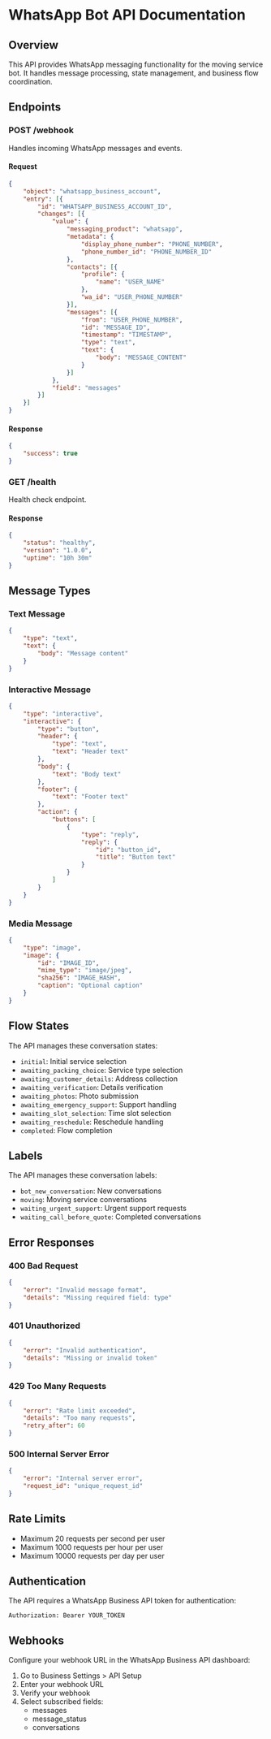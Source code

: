 # WhatsApp Bot API Documentation

## Overview

This API provides WhatsApp messaging functionality for the moving service bot. It handles message processing, state management, and business flow coordination.

## Endpoints

### POST /webhook

Handles incoming WhatsApp messages and events.

#### Request
```json
{
    "object": "whatsapp_business_account",
    "entry": [{
        "id": "WHATSAPP_BUSINESS_ACCOUNT_ID",
        "changes": [{
            "value": {
                "messaging_product": "whatsapp",
                "metadata": {
                    "display_phone_number": "PHONE_NUMBER",
                    "phone_number_id": "PHONE_NUMBER_ID"
                },
                "contacts": [{
                    "profile": {
                        "name": "USER_NAME"
                    },
                    "wa_id": "USER_PHONE_NUMBER"
                }],
                "messages": [{
                    "from": "USER_PHONE_NUMBER",
                    "id": "MESSAGE_ID",
                    "timestamp": "TIMESTAMP",
                    "type": "text",
                    "text": {
                        "body": "MESSAGE_CONTENT"
                    }
                }]
            },
            "field": "messages"
        }]
    }]
}
```

#### Response
```json
{
    "success": true
}
```

### GET /health

Health check endpoint.

#### Response
```json
{
    "status": "healthy",
    "version": "1.0.0",
    "uptime": "10h 30m"
}
```

## Message Types

### Text Message
```json
{
    "type": "text",
    "text": {
        "body": "Message content"
    }
}
```

### Interactive Message
```json
{
    "type": "interactive",
    "interactive": {
        "type": "button",
        "header": {
            "type": "text",
            "text": "Header text"
        },
        "body": {
            "text": "Body text"
        },
        "footer": {
            "text": "Footer text"
        },
        "action": {
            "buttons": [
                {
                    "type": "reply",
                    "reply": {
                        "id": "button_id",
                        "title": "Button text"
                    }
                }
            ]
        }
    }
}
```

### Media Message
```json
{
    "type": "image",
    "image": {
        "id": "IMAGE_ID",
        "mime_type": "image/jpeg",
        "sha256": "IMAGE_HASH",
        "caption": "Optional caption"
    }
}
```

## Flow States

The API manages these conversation states:

- `initial`: Initial service selection
- `awaiting_packing_choice`: Service type selection
- `awaiting_customer_details`: Address collection
- `awaiting_verification`: Details verification
- `awaiting_photos`: Photo submission
- `awaiting_emergency_support`: Support handling
- `awaiting_slot_selection`: Time slot selection
- `awaiting_reschedule`: Reschedule handling
- `completed`: Flow completion

## Labels

The API manages these conversation labels:

- `bot_new_conversation`: New conversations
- `moving`: Moving service conversations
- `waiting_urgent_support`: Urgent support requests
- `waiting_call_before_quote`: Completed conversations

## Error Responses

### 400 Bad Request
```json
{
    "error": "Invalid message format",
    "details": "Missing required field: type"
}
```

### 401 Unauthorized
```json
{
    "error": "Invalid authentication",
    "details": "Missing or invalid token"
}
```

### 429 Too Many Requests
```json
{
    "error": "Rate limit exceeded",
    "details": "Too many requests",
    "retry_after": 60
}
```

### 500 Internal Server Error
```json
{
    "error": "Internal server error",
    "request_id": "unique_request_id"
}
```

## Rate Limits

- Maximum 20 requests per second per user
- Maximum 1000 requests per hour per user
- Maximum 10000 requests per day per user

## Authentication

The API requires a WhatsApp Business API token for authentication:

```http
Authorization: Bearer YOUR_TOKEN
```

## Webhooks

Configure your webhook URL in the WhatsApp Business API dashboard:

1. Go to Business Settings > API Setup
2. Enter your webhook URL
3. Verify your webhook
4. Select subscribed fields:
   - messages
   - message_status
   - conversations
